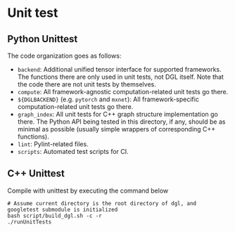 Unit test
===

## Python Unittest
The code organization goes as follows:

* `backend`: Additional unified tensor interface for supported frameworks.
  The functions there are only used in unit tests, not DGL itself.  Note that
  the code there are not unit tests by themselves.
* `compute`: All framework-agnostic computation-related unit tests go there.
* `${DGLBACKEND}` (e.g. `pytorch` and `mxnet`): All framework-specific
  computation-related unit tests go there.
* `graph_index`: All unit tests for C++ graph structure implementation go
  there.  The Python API being tested in this directory, if any, should be
  as minimal as possible (usually simple wrappers of corresponding C++
  functions).
* `lint`: Pylint-related files.
* `scripts`: Automated test scripts for CI.

## C++ Unittest
Compile with unittest by executing the command below
```
# Assume current directory is the root directory of dgl, and googletest submodule is initialized
bash script/build_dgl.sh -c -r
./runUnitTests
```
